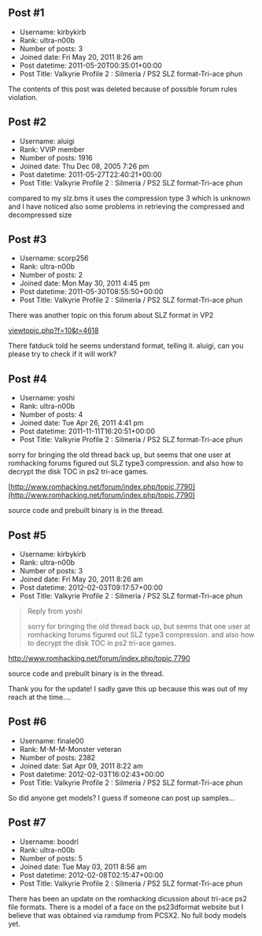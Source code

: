 ## Post #1
- Username: kirbykirb
- Rank: ultra-n00b
- Number of posts: 3
- Joined date: Fri May 20, 2011 8:26 am
- Post datetime: 2011-05-20T00:35:01+00:00
- Post Title: Valkyrie Profile 2 : Silmeria / PS2 SLZ format-Tri-ace phun

The contents of this post was deleted because of possible forum rules violation.
## Post #2
- Username: aluigi
- Rank: VVIP member
- Number of posts: 1916
- Joined date: Thu Dec 08, 2005 7:26 pm
- Post datetime: 2011-05-27T22:40:21+00:00
- Post Title: Valkyrie Profile 2 : Silmeria / PS2 SLZ format-Tri-ace phun

compared to my slz.bms it uses the compression type 3 which is unknown and I have noticed also some problems in retrieving the compressed and decompressed size
## Post #3
- Username: scorp256
- Rank: ultra-n00b
- Number of posts: 2
- Joined date: Mon May 30, 2011 4:45 pm
- Post datetime: 2011-05-30T08:55:50+00:00
- Post Title: Valkyrie Profile 2 : Silmeria / PS2 SLZ format-Tri-ace phun

There was another topic on this forum about SLZ format in VP2

[viewtopic.php?f=10&t=4618](http://forum.xentax.com/viewtopic.php?f=10&t=4618)

There fatduck told he seems understand format, telling it. aluigi, can you please try to check if it will work?
## Post #4
- Username: yoshi
- Rank: ultra-n00b
- Number of posts: 4
- Joined date: Tue Apr 26, 2011 4:41 pm
- Post datetime: 2011-11-11T16:20:51+00:00
- Post Title: Valkyrie Profile 2 : Silmeria / PS2 SLZ format-Tri-ace phun

sorry for bringing the old thread back up, but seems that one user at romhacking forums figured out SLZ type3 compression. and also how to decrypt the disk TOC in ps2 tri-ace games.

[http://www.romhacking.net/forum/index.php/topic,7790](http://www.romhacking.net/forum/index.php/topic,7790)

source code and prebuilt binary is in the thread.
## Post #5
- Username: kirbykirb
- Rank: ultra-n00b
- Number of posts: 3
- Joined date: Fri May 20, 2011 8:26 am
- Post datetime: 2012-02-03T09:17:57+00:00
- Post Title: Valkyrie Profile 2 : Silmeria / PS2 SLZ format-Tri-ace phun

> Reply from yoshi
>
> sorry for bringing the old thread back up, but seems that one user at romhacking forums figured out SLZ type3 compression. and also how to decrypt the disk TOC in ps2 tri-ace games.

http://www.romhacking.net/forum/index.php/topic,7790

source code and prebuilt binary is in the thread.

Thank you for the update! I sadly gave this up because this was out of my reach at the time....
## Post #6
- Username: finale00
- Rank: M-M-M-Monster veteran
- Number of posts: 2382
- Joined date: Sat Apr 09, 2011 8:22 am
- Post datetime: 2012-02-03T16:02:43+00:00
- Post Title: Valkyrie Profile 2 : Silmeria / PS2 SLZ format-Tri-ace phun

So did anyone get models?
I guess if someone can post up samples...
## Post #7
- Username: boodrl
- Rank: ultra-n00b
- Number of posts: 5
- Joined date: Tue May 03, 2011 8:56 am
- Post datetime: 2012-02-08T02:15:47+00:00
- Post Title: Valkyrie Profile 2 : Silmeria / PS2 SLZ format-Tri-ace phun

There has been an update on the romhacking dicussion about tri-ace ps2 file formats. There is a model of a face on the ps23dformat website but I believe that was obtained via ramdump from PCSX2. No full body models yet.
